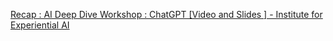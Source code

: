 [Recap : AI Deep Dive Workshop : ChatGPT [Video and Slides ] - Institute for Experiential AI](https://qi.tc/qi/112110)